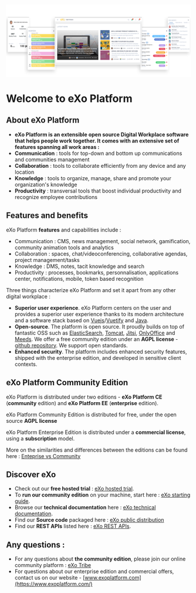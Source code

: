 ![eXo Platform banner](https://github.com/exoplatform/.github/raw/main/profile/banner-software-tour-EN.png)


# Welcome to eXo Platform

## About eXo Platform
- **eXo Platform is an extensible open source Digital Workplace software that helps people work together. It comes with an extensive set of features spanning all work areas :**
- **Communication** : tools for top-down and bottom up communications and communities management
- **Collaboration** : tools to collaborate efficiently from any device and any location
- **Knowledge** : tools to organize, manage, share and promote your organization's knowledge
- **Productivity** : transversal tools that boost individual productivity and recognize employee contributions

## Features and benefits
eXo Platform **features** and capabilities include :
- Communication : CMS, news management, social network, gamification, community animation tools and analytics
- Collaboration : spaces, chat/videoconferencing, collaborative agendas, project management/tasks
- Knowledge : DMS, notes, tacit knowledge and search   
- Productivity : processes, bookmarks, personnalisation, applications center, notifications, mobile, token based recognition

Three things characterize eXo Platform and set it apart from any other digital workplace :
- **Superior user experience**. eXo Platform centers on the user and provides a superior user experience thanks to its modern architecture and a software stack based on [Vuejs](https://github.com/vuejs)/[Vuetify](https://github.com/vuetifyjs) and [Java](https://github.com/openjdk/).
- **Open-source**. The platform is open source. It proudly builds on top of fantastic OSS such as [ElasticSearch](https://github.com/elastic), [Tomcat](https://github.com/apache/tomcat), [Jitsi](https://github.com/jitsi), [OnlyOffice](https://github.com/ONLYOFFICE/DocumentServer) and [Meeds](https://github.com/meeds-io/). We offer a free community edition under an **AGPL license** - [github repository](https://github.com/exoplatform/exo-community). We support open standards.
- **Enhanced security**. The platform includes enhanced security features, shipped with the enterprise edition, and developed in sensitive client contexts.

## eXo Platform Community Edition
eXo Platform is distributed under two editions - **eXo Platform CE** (**community** edition) and **eXo Platform EE** (**enterprise** edition).

eXo Platform Community Edition is distributed for free, under the open source **AGPL license**

eXo Platform Enterprise Edition is distributed under a **commercial license**, using a **subscription** model.

More on the similarities and differences between the editions can be found here : [Enteprise vs Community](https://exoplatform.github.io/guide/getting-started/Introduction.html#licencing)

## Discover eXo
- Check out our **free hosted trial** : [eXo hosted trial](https://trial.exoplatform.org/portal/dw/).
- To **run our community edition** on your machine, start here : [eXo starting guide](https://exoplatform.github.io/guide/getting-started/start-community.html).
- Browse our **technical documentation** here : [eXo technical documentation](https://exoplatform.github.io/guide/getting-started/Introduction.html).
- Find our **Source code** packaged here : [eXo public distribution](https://github.com/exoplatform/platform-public-distributions)
- Find our **REST APIs** listed here : [eXo REST APIs](https://exoplatform.github.io/guide/developer-guide/rest-api.html).

## Any questions :
- For any questions about **the community edition**, please join our online community platform : [eXo Tribe](https://community.exoplatform.com/)
- For questions about our enterprise edition and commercial offers, contact us on our website - [www.exoplatform.com](https://www.exoplatform.com/)
 
